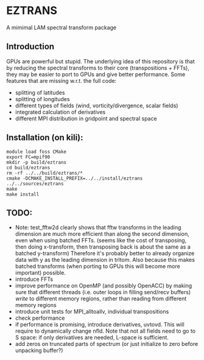 # EZTRANS

A mimimal LAM spectral transform package

## Introduction

GPUs are powerful but stupid. The underlying idea of this repository is that by reducing the spectral transforms to their core (transpositions + FFTs), they may be easier to port to GPUs and give better performance. Some features that are missing w.r.t. the full code:
* splitting of latitudes
* splitting of longitudes
* different types of fields (wind, vorticity/divergence, scalar fields)
* integrated calculation of derivatives
* different MPI distribution in gridpoint and spectral space


## Installation (on kili):

```
module load foss CMake
export FC=mpif90
mkdir -p build/eztrans
cd build/eztrans
rm -rf ../../build/eztrans/*
cmake -DCMAKE_INSTALL_PREFIX=../../install/eztrans ../../sources/eztrans
make
make install
```

## TODO:
* Note: test_fftw2d clearly shows that fftw transforms in the leading dimension are much more efficient than along the second dimension, even when using batched FFTs. (seems like the cost of transposing, then doing x-transform, then transposing back is about the same as a batched y-transform) Therefore it's probably better to already organize data with y as the leading dimension in trltom. Also because this makes batched transforms (when porting to GPUs this will become more important) possible.
* introduce FFTs
* improve performance on OpenMP (and possibly OpenACC) by making sure that different threads (i.e. outer loops in filling send/recv buffers) *write* to different memory regions, rather than reading from different memory regions
* introduce unit tests for MPI_alltoallv, individual transpositions
* check performance
* if performance is promising, introduce derivatives, uvtovd. This will require to dynamically change nfld. Note that not all fields need to go to S space: if only derivatives are needed, L-space is sufficient.
* add zeros on truncated parts of spectrum (or just initialize to zero before unpacking buffer?)